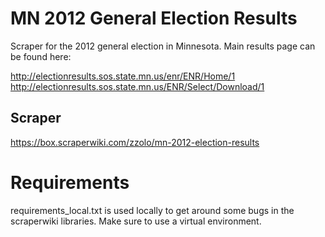 # MN 2012 General Election Results

Scraper for the 2012 general election in Minnesota.  Main
results page can be found here:

http://electionresults.sos.state.mn.us/enr/ENR/Home/1
http://electionresults.sos.state.mn.us/ENR/Select/Download/1

## Scraper

https://box.scraperwiki.com/zzolo/mn-2012-election-results

# Requirements

requirements_local.txt is used locally to get around some bugs
in the scraperwiki libraries.  Make sure to use a virtual environment.